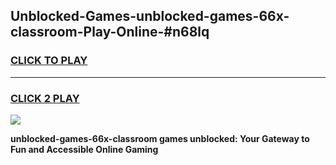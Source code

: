 
## Unblocked-Games-unblocked-games-66x-classroom-Play-Online-#n68lq
<h3>
<a href="https://premium.freeplayer.one?title=unblocked-games-66x-classroom&ref=27F">CLICK TO PLAY</a></h3>
<hr>

<h3>
<a href="https://premium.freeplayer.one?title=unblocked-games-66x-classroom&ref=27F">CLICK 2 PLAY</a>
  
</h3>

<a href="https://premium.freeplayer.one?title=unblocked-games-66x-classroom&ref=27F"><img src="https://clearcache.store/games.png"></a>


**unblocked-games-66x-classroom games unblocked: Your Gateway to Fun and Accessible Online Gaming**
